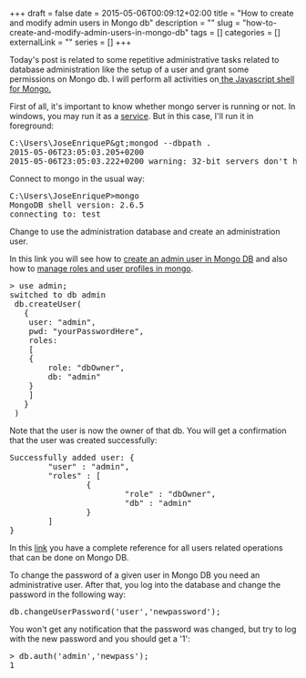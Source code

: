 +++ 
draft = false
date = 2015-05-06T00:09:12+02:00
title = "How to create and modify admin users in Mongo db"
description = ""
slug = "how-to-create-and-modify-admin-users-in-mongo-db" 
tags = []
categories = []
externalLink = ""
series = []
+++

Today's post is related to some repetitive administrative tasks related to database administration like the setup of a user and grant some permissions on Mongo db. I will perform all activities on<a href="http://docs.mongodb.org/manual/reference/mongo-shell/" target="_blank"> the Javascript shell for Mongo.</a>

First of all, it's important to know whether mongo server is running or not. In windows, you may run it as a <a href="http://docs.mongodb.org/manual/tutorial/install-mongodb-on-windows/#begin-using-mongodb" target="_blank">service</a>. But in this case, I'll run it in foreground:
<pre class="theme:dark-terminal striped:false marking:false ranges:false nums:false nums-toggle:false lang:batch highlight:0 decode:true " title="Start up mongo db " >
C:\Users\JoseEnriqueP&amp;gt;mongod --dbpath .
2015-05-06T23:05:03.205+0200
2015-05-06T23:05:03.222+0200 warning: 32-bit servers don't have journaling enabled by default. Please use --journal if you want durability.</pre> 

Connect to mongo in the usual way:
<pre class="theme:dark-terminal striped:false marking:false ranges:false nums:false nums-toggle:false lang:batch highlight:0 decode:true " title="Start up mongo db " >
C:\Users\JoseEnriqueP&gt;mongo
MongoDB shell version: 2.6.5
connecting to: test
</pre>
Change to use the administration database and create an administration user.

In this link you will see how to <a href="http://docs.mongodb.org/manual/tutorial/add-user-administrator/" target="_blank">create an admin user in Mongo DB</a> and also how to <a href="http://docs.mongodb.org/manual/administration/security-user-role-management/" target="_blank">manage roles and user profiles in mongo</a>.
<pre class="theme:dark-terminal striped:false marking:false ranges:false nums:false nums-toggle:false lang:batch highlight:0 decode:true " title="Start up mongo db " >
&gt; use admin;
switched to db admin
 db.createUser(
   {
 	user: "admin",
 	pwd: "yourPasswordHere",
 	roles:
 	[
   	{
     	role: "dbOwner",
     	db: "admin"
   	}
 	]
   }
 )
</pre>
Note that the user is now the owner of that db. You will get a confirmation that the user was created successfully:
<pre class="theme:dark-terminal striped:false marking:false ranges:false nums:false nums-toggle:false lang:batch highlight:0 decode:true " title="Start up mongo db " >
Successfully added user: {
        "user" : "admin",
        "roles" : [
                {
                        "role" : "dbOwner",
                        "db" : "admin"
                }
        ]
}
</pre>
In this <a href="http://docs.mongodb.org/manual/reference/security/" target="_blank">link</a> you have a complete reference for all users related operations that can be done on Mongo DB.

To change the password of a given user in Mongo DB you need an administrative user. After that, you log into the database and change the password in the following way:
<pre class="theme:dark-terminal striped:false marking:false ranges:false nums:false nums-toggle:false lang:batch highlight:0 decode:true " title="Start up mongo db " >db.changeUserPassword('user','newpassword');
</pre>
You won't get any notification that the password was changed, but try to log with the new password and you should get a '1':
<pre class="theme:dark-terminal striped:false marking:false ranges:false nums:false nums-toggle:false lang:batch highlight:0 decode:true " title="Start up mongo db " >&gt; db.auth('admin','newpass');
1
</pre>